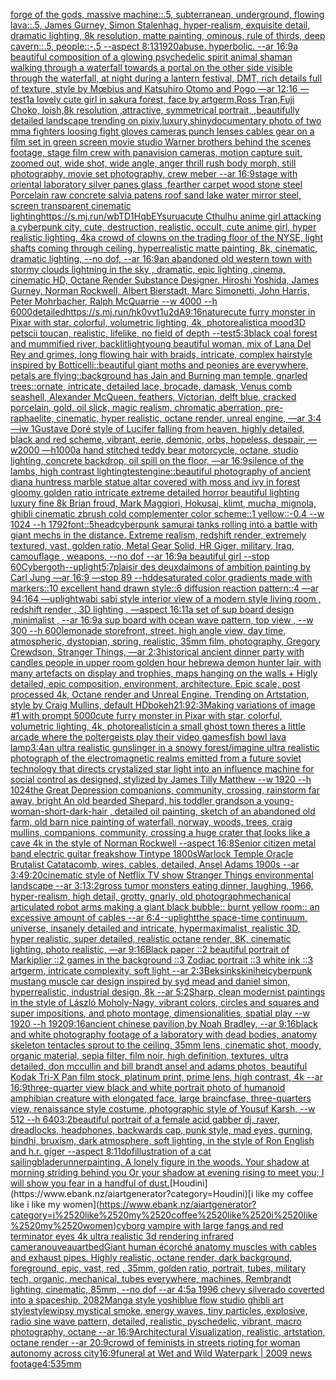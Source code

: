 [forge of the gods, massive machine::.5, subterranean, underground, flowing lava::.5, James Gurney, Simon Stalenhag, hyper-realism, exquisite detail, dramatic lighting, 8k resolution, matte painting, ominous, rule of thirds, deep cavern::.5, people::-.5 --aspect 8:13](https://www.ebank.nz/aiartgenerator?category=forge%2520of%2520the%2520gods%2C%2520massive%2520machine%3A%3A.5%2C%2520subterranean%2C%2520underground%2C%2520flowing%2520lava%3A%3A.5%2C%2520James%2520Gurney%2C%2520Simon%2520Stalenhag%2C%2520hyper-realism%2C%2520exquisite%2520detail%2C%2520dramatic%2520lighting%2C%25208k%2520resolution%2C%2520matte%2520painting%2C%2520ominous%2C%2520rule%2520of%2520thirds%2C%2520deep%2520cavern%3A%3A.5%2C%2520people%3A%3A-.5%2520--aspect%25208%3A13)[1920](https://www.ebank.nz/aiartgenerator?category=1920)[abuse.  hyperbolic.  --ar 16:9](https://www.ebank.nz/aiartgenerator?category=abuse.%2520%2520hyperbolic.%2520%2520--ar%252016%3A9)[a beautiful composition of a glowing psychedelic spirit animal shaman walking through a waterfall towards a portal on the other side visible through the waterfall, at night during a lantern festival, DMT,  rich details full of texture, style by Mœbius and Katsuhiro Otomo and Pogo —ar 12:16 —test](https://www.ebank.nz/aiartgenerator?category=a%2520beautiful%2520composition%2520of%2520a%2520glowing%2520psychedelic%2520spirit%2520animal%2520shaman%2520walking%2520through%2520a%2520waterfall%2520towards%2520a%2520portal%2520on%2520the%2520other%2520side%2520visible%2520through%2520the%2520waterfall%2C%2520at%2520night%2520during%2520a%2520lantern%2520festival%2C%2520DMT%2C%2520%2520rich%2520details%2520full%2520of%2520texture%2C%2520style%2520by%2520M%C5%93bius%2520and%2520Katsuhiro%2520Otomo%2520and%2520Pogo%2520%E2%80%94ar%252012%3A16%2520%E2%80%94test)[1](https://www.ebank.nz/aiartgenerator?category=1)[a lovely cute girl in sakura forest, face by artgerm,Ross Tran,Fuji Choko, loish,8k resolution ,attractive, symmetrical portrait, ,beautifully detailed landscape trending on pixiv,luxury,shiny](https://www.ebank.nz/aiartgenerator?category=a%2520lovely%2520cute%2520girl%2520in%2520sakura%2520forest%2C%2520face%2520by%2520artgerm%2CRoss%2520Tran%2CFuji%2520Choko%2C%2520loish%2C8k%2520resolution%2520%2Cattractive%2C%2520symmetrical%2520portrait%2C%2520%2Cbeautifully%2520detailed%2520landscape%2520trending%2520on%2520pixiv%2Cluxury%2Cshiny)[documentary photo of two mma fighters loosing fight  gloves cameras punch  lenses cables gear on a film set in green screen movie studio Warner brothers behind the scenes footage, stage film crew with panavision cameras, motion capture suit, zoomed out, wide shot, wide angle, anger thrill rush body morph, still photography, movie set photography, crew meber   --ar 16:9](https://www.ebank.nz/aiartgenerator?category=documentary%2520photo%2520of%2520two%2520mma%2520fighters%2520loosing%2520fight%2520%2520gloves%2520cameras%2520punch%2520%2520lenses%2520cables%2520gear%2520on%2520a%2520film%2520set%2520in%2520green%2520screen%2520movie%2520studio%2520Warner%2520brothers%2520behind%2520the%2520scenes%2520footage%2C%2520stage%2520film%2520crew%2520with%2520panavision%2520cameras%2C%2520motion%2520capture%2520suit%2C%2520zoomed%2520out%2C%2520wide%2520shot%2C%2520wide%2520angle%2C%2520anger%2520thrill%2520rush%2520body%2520morph%2C%2520still%2520photography%2C%2520movie%2520set%2520photography%2C%2520crew%2520meber%2520%2520%2520--ar%252016%3A9)[stage with oriental laboratory silver panes glass ,fearther carpet wood stone steel Porcelain raw concrete salvia patens roof sand lake water  mirror steel, screen transparent cinematic lighting](https://www.ebank.nz/aiartgenerator?category=stage%2520with%2520oriental%2520laboratory%2520silver%2520panes%2520glass%2520%2Cfearther%2520carpet%2520wood%2520stone%2520steel%2520Porcelain%2520raw%2520concrete%2520salvia%2520patens%2520roof%2520sand%2520lake%2520water%2520%2520mirror%2520steel%2C%2520screen%2520transparent%2520cinematic%2520lighting)[<https://s.mj.run/wbTD1HqbEYs>](https://www.ebank.nz/aiartgenerator?category=%3Chttps%3A//s.mj.run/wbTD1HqbEYs%3E)[urua](https://www.ebank.nz/aiartgenerator?category=urua)[cute Cthulhu anime girl attacking a cyberpunk city, cute, destruction, realistic, occult, cute anime girl, hyper realistic lighting, 4k](https://www.ebank.nz/aiartgenerator?category=cute%2520Cthulhu%2520anime%2520girl%2520attacking%2520a%2520cyberpunk%2520city%2C%2520cute%2C%2520destruction%2C%2520realistic%2C%2520occult%2C%2520cute%2520anime%2520girl%2C%2520hyper%2520realistic%2520lighting%2C%25204k)[a crowd of clowns on the trading floor of the NYSE, light shafts coming through ceiling, hyperrealistic matte painting, 8k, cinematic, dramatic lighting, --no dof, --ar 16:9](https://www.ebank.nz/aiartgenerator?category=a%2520crowd%2520of%2520clowns%2520on%2520the%2520trading%2520floor%2520of%2520the%2520NYSE%2C%2520light%2520shafts%2520coming%2520through%2520ceiling%2C%2520hyperrealistic%2520matte%2520painting%2C%25208k%2C%2520cinematic%2C%2520dramatic%2520lighting%2C%2520--no%2520dof%2C%2520--ar%252016%3A9)[an abandoned old western town with stormy clouds lightning in the sky , dramatic, epic lighting ,cinema, cinematic HD, Octane Render Substance Designer. Hiroshi Yoshida, James Gurney, Norman Rockwell, Albert Bierstadt, Marc Simonetti, John Harris, Peter Mohrbacher, Ralph McQuarrie --w 4000 --h 6000](https://www.ebank.nz/aiartgenerator?category=an%2520abandoned%2520old%2520western%2520town%2520with%2520stormy%2520clouds%2520lightning%2520in%2520the%2520sky%2520%2C%2520dramatic%2C%2520epic%2520lighting%2520%2Ccinema%2C%2520cinematic%2520HD%2C%2520Octane%2520Render%2520Substance%2520Designer.%2520Hiroshi%2520Yoshida%2C%2520James%2520Gurney%2C%2520Norman%2520Rockwell%2C%2520Albert%2520Bierstadt%2C%2520Marc%2520Simonetti%2C%2520John%2520Harris%2C%2520Peter%2520Mohrbacher%2C%2520Ralph%2520McQuarrie%2520--w%25204000%2520--h%25206000)[detailed](https://www.ebank.nz/aiartgenerator?category=detailed)[<https://s.mj.run/hk0vvt1u2dA>](https://www.ebank.nz/aiartgenerator?category=%3Chttps%3A//s.mj.run/hk0vvt1u2dA%3E)[9:16](https://www.ebank.nz/aiartgenerator?category=9%3A16)[nature](https://www.ebank.nz/aiartgenerator?category=nature)[cute furry monster in Pixar with star, colorful, volumetric lighting, 4k, photorealistic](https://www.ebank.nz/aiartgenerator?category=cute%2520furry%2520monster%2520in%2520Pixar%2520with%2520star%2C%2520colorful%2C%2520volumetric%2520lighting%2C%25204k%2C%2520photorealistic)[a mood](https://www.ebank.nz/aiartgenerator?category=a%2520mood)[3D petscii toucan, realistic, lifelike, no field of depth --test](https://www.ebank.nz/aiartgenerator?category=3D%2520petscii%2520toucan%2C%2520realistic%2C%2520lifelike%2C%2520no%2520field%2520of%2520depth%2520--test)[5:3](https://www.ebank.nz/aiartgenerator?category=5%3A3)[black coal forest and mummified river, backlit](https://www.ebank.nz/aiartgenerator?category=black%2520coal%2520forest%2520and%2520mummified%2520river%2C%2520backlit)[light](https://www.ebank.nz/aiartgenerator?category=light)[young beautiful woman, mix of Lana Del Rey and grimes, long flowing hair with braids, intricate, complex hairstyle inspired by Botticelli::beautiful giant moths and peonies are everywhere, petals are flying::background has Jain and Burning man temple, gnarled trees::ornate, intricate, detailed lace, brocade, damask, Venus comb seashell, Alexander McQueen, feathers, Victorian, delft blue, cracked porcelain, gold, oil slick, magic realism, chromatic aberration, pre-raphaelite, cinematic, hyper realistic, octane render, unreal engine, —ar 3:4 —iw 1](https://www.ebank.nz/aiartgenerator?category=young%2520beautiful%2520woman%2C%2520mix%2520of%2520Lana%2520Del%2520Rey%2520and%2520grimes%2C%2520long%2520flowing%2520hair%2520with%2520braids%2C%2520intricate%2C%2520complex%2520hairstyle%2520inspired%2520by%2520Botticelli%3A%3Abeautiful%2520giant%2520moths%2520and%2520peonies%2520are%2520everywhere%2C%2520petals%2520are%2520flying%3A%3Abackground%2520has%2520Jain%2520and%2520Burning%2520man%2520temple%2C%2520gnarled%2520trees%3A%3Aornate%2C%2520intricate%2C%2520detailed%2520lace%2C%2520brocade%2C%2520damask%2C%2520Venus%2520comb%2520seashell%2C%2520Alexander%2520McQueen%2C%2520feathers%2C%2520Victorian%2C%2520delft%2520blue%2C%2520cracked%2520porcelain%2C%2520gold%2C%2520oil%2520slick%2C%2520magic%2520realism%2C%2520chromatic%2520aberration%2C%2520pre-raphaelite%2C%2520cinematic%2C%2520hyper%2520realistic%2C%2520octane%2520render%2C%2520unreal%2520engine%2C%2520%E2%80%94ar%25203%3A4%2520%E2%80%94iw%25201)[Gustave Doré style of Lucifer falling from heaven, highly detailed, black and red scheme, vibrant, eerie, demonic, orbs, hopeless, despair, —w2000 —h1000](https://www.ebank.nz/aiartgenerator?category=Gustave%2520Dor%C3%A9%2520style%2520of%2520Lucifer%2520falling%2520from%2520heaven%2C%2520highly%2520detailed%2C%2520black%2520and%2520red%2520scheme%2C%2520vibrant%2C%2520eerie%2C%2520demonic%2C%2520orbs%2C%2520hopeless%2C%2520despair%2C%2520%E2%80%94w2000%2520%E2%80%94h1000)[a hand stitched teddy bear motorcycle, octane, studio lighting, concrete backdrop, oil spill on the floor, —ar 16:9](https://www.ebank.nz/aiartgenerator?category=a%2520hand%2520stitched%2520teddy%2520bear%2520motorcycle%2C%2520octane%2C%2520studio%2520lighting%2C%2520concrete%2520backdrop%2C%2520oil%2520spill%2520on%2520the%2520floor%2C%2520%E2%80%94ar%252016%3A9)[silence of the lambs, high contrast lighting](https://www.ebank.nz/aiartgenerator?category=silence%2520of%2520the%2520lambs%2C%2520high%2520contrast%2520lighting)[test](https://www.ebank.nz/aiartgenerator?category=test)[engine::](https://www.ebank.nz/aiartgenerator?category=engine%3A%3A)[beautiful photography of ancient diana huntress marble statue altar covered with moss and ivy in forest gloomy golden ratio intricate extreme detailed horror beautiful lighting luxury fine 8k Brian froud, Mark Maggiori, Hokusai, klimt, mucha, mignola, ghibli cinematic zbrush cold complementer color scheme::1 yellow::-0.4 --w 1024 --h 1792](https://www.ebank.nz/aiartgenerator?category=beautiful%2520photography%2520of%2520ancient%2520diana%2520huntress%2520marble%2520statue%2520altar%2520covered%2520with%2520moss%2520and%2520ivy%2520in%2520forest%2520gloomy%2520golden%2520ratio%2520intricate%2520extreme%2520detailed%2520horror%2520beautiful%2520lighting%2520luxury%2520fine%25208k%2520Brian%2520froud%2C%2520Mark%2520Maggiori%2C%2520Hokusai%2C%2520klimt%2C%2520mucha%2C%2520mignola%2C%2520ghibli%2520cinematic%2520zbrush%2520cold%2520complementer%2520color%2520scheme%3A%3A1%2520yellow%3A%3A-0.4%2520--w%25201024%2520--h%25201792)[font::5](https://www.ebank.nz/aiartgenerator?category=font%3A%3A5)[head](https://www.ebank.nz/aiartgenerator?category=head)[cyberpunk samurai tanks rolling into a battle with giant mechs in the distance. Extreme realism, redshift render, extremely textured, vast, golden ratio, Metal Gear Solid, HR Giger, military, Iraq, camouflage , weapons, --no dof --ar 16:9](https://www.ebank.nz/aiartgenerator?category=cyberpunk%2520samurai%2520tanks%2520rolling%2520into%2520a%2520battle%2520with%2520giant%2520mechs%2520in%2520the%2520distance.%2520Extreme%2520realism%2C%2520redshift%2520render%2C%2520extremely%2520textured%2C%2520vast%2C%2520golden%2520ratio%2C%2520Metal%2520Gear%2520Solid%2C%2520HR%2520Giger%2C%2520military%2C%2520Iraq%2C%2520camouflage%2520%2C%2520weapons%2C%2520--no%2520dof%2520--ar%252016%3A9)[a beautiful girl --stop 60](https://www.ebank.nz/aiartgenerator?category=a%2520beautiful%2520girl%2520--stop%252060)[Cybergoth](https://www.ebank.nz/aiartgenerator?category=Cybergoth)[--uplight](https://www.ebank.nz/aiartgenerator?category=--uplight)[5:7](https://www.ebank.nz/aiartgenerator?category=5%3A7)[plaisir des deux](https://www.ebank.nz/aiartgenerator?category=plaisir%2520des%2520deux)[daimons of ambition painting by Carl Jung —ar 16:9 —stop 89 --hd](https://www.ebank.nz/aiartgenerator?category=daimons%2520of%2520ambition%2520painting%2520by%2520Carl%2520Jung%2520%E2%80%94ar%252016%3A9%2520%E2%80%94stop%252089%2520--hd)[desaturated color gradients made with markers::10 excellent hand drawn style::6 diffusion reaction pattern::4 —ar 94:164 —uplight](https://www.ebank.nz/aiartgenerator?category=desaturated%2520color%2520gradients%2520made%2520with%2520markers%3A%3A10%2520excellent%2520hand%2520drawn%2520style%3A%3A6%2520diffusion%2520reaction%2520pattern%3A%3A4%2520%E2%80%94ar%252094%3A164%2520%E2%80%94uplight)[wabi sabi style interior view of a modern style living room , redshift render , 3D lighting , —aspect 16:11](https://www.ebank.nz/aiartgenerator?category=wabi%2520sabi%2520style%2520interior%2520view%2520of%2520a%2520modern%2520style%2520living%2520room%2520%2C%2520redshift%2520render%2520%2C%25203D%2520lighting%2520%2C%2520%E2%80%94aspect%252016%3A11)[a set of sup board design  ,minimalist , --ar 16:9](https://www.ebank.nz/aiartgenerator?category=a%2520set%2520of%2520sup%2520board%2520design%2520%2520%2Cminimalist%2520%2C%2520--ar%252016%3A9)[a sup board with ocean wave pattern, top view , --w 300 --h 600](https://www.ebank.nz/aiartgenerator?category=a%2520sup%2520board%2520with%2520ocean%2520wave%2520pattern%2C%2520top%2520view%2520%2C%2520--w%2520300%2520--h%2520600)[lemonade storefront, street, high angle view, day time, atmospheric, dystopian, spring, realistic, 35mm film, photography, Gregory Crewdson, Stranger Things, —ar 2:3](https://www.ebank.nz/aiartgenerator?category=lemonade%2520storefront%2C%2520street%2C%2520high%2520angle%2520view%2C%2520day%2520time%2C%2520atmospheric%2C%2520dystopian%2C%2520spring%2C%2520realistic%2C%252035mm%2520film%2C%2520photography%2C%2520Gregory%2520Crewdson%2C%2520Stranger%2520Things%2C%2520%E2%80%94ar%25202%3A3)[historical ancient dinner party with candles people in upper room golden hour hebrew](https://www.ebank.nz/aiartgenerator?category=historical%2520ancient%2520dinner%2520party%2520with%2520candles%2520people%2520in%2520upper%2520room%2520golden%2520hour%2520hebrew)[a demon hunter lair, with many artefacts on display and trophies, maps hanging on the walls + Higly detailed, epic composition, environment, architecture. Epic scale, post processed 4k, Octane render and Unreal Engine. Trending on Artstation, style by Craig Mullins, default HD](https://www.ebank.nz/aiartgenerator?category=a%2520demon%2520hunter%2520lair%2C%2520with%2520many%2520artefacts%2520on%2520display%2520and%2520trophies%2C%2520maps%2520hanging%2520on%2520the%2520walls%2520%2B%2520Higly%2520detailed%2C%2520epic%2520composition%2C%2520environment%2C%2520architecture.%2520Epic%2520scale%2C%2520post%2520processed%25204k%2C%2520Octane%2520render%2520and%2520Unreal%2520Engine.%2520Trending%2520on%2520Artstation%2C%2520style%2520by%2520Craig%2520Mullins%2C%2520default%2520HD)[bokeh](https://www.ebank.nz/aiartgenerator?category=bokeh)[21:9](https://www.ebank.nz/aiartgenerator?category=21%3A9)[2:3](https://www.ebank.nz/aiartgenerator?category=2%3A3)[Making variations of image #1 with prompt 5000](https://www.ebank.nz/aiartgenerator?category=Making%2520variations%2520of%2520image%2520%231%2520with%2520prompt%25205000)[cute furry monster in Pixar with star, colorful, volumetric lighting, 4k, photorealistic](https://www.ebank.nz/aiartgenerator?category=cute%2520furry%2520monster%2520in%2520Pixar%2520with%2520star%2C%2520colorful%2C%2520volumetric%2520lighting%2C%25204k%2C%2520photorealistic)[in a small ghost town theres a little arcade where the poltergeists play their video games](https://www.ebank.nz/aiartgenerator?category=in%2520a%2520small%2520ghost%2520town%2520theres%2520a%2520little%2520arcade%2520where%2520the%2520poltergeists%2520play%2520their%2520video%2520games)[](https://www.ebank.nz/aiartgenerator?category=)[fish bowl lava lamp](https://www.ebank.nz/aiartgenerator?category=fish%2520bowl%2520lava%2520lamp)[3:4](https://www.ebank.nz/aiartgenerator?category=3%3A4)[an ultra realistic gunslinger in a snowy forest](https://www.ebank.nz/aiartgenerator?category=an%2520ultra%2520realistic%2520gunslinger%2520in%2520a%2520snowy%2520forest)[/imagine ultra realistic  photograph of the electromagnetic realms emitted from a future soviet technology that directs crystalized star light into an influence machine for social control as designed, stylized by James Tilly Matthew  --w 1920 --h 1024](https://www.ebank.nz/aiartgenerator?category=/imagine%2520ultra%2520realistic%2520%2520photograph%2520of%2520the%2520electromagnetic%2520realms%2520emitted%2520from%2520a%2520future%2520soviet%2520technology%2520that%2520directs%2520crystalized%2520star%2520light%2520into%2520an%2520influence%2520machine%2520for%2520social%2520control%2520as%2520designed%2C%2520stylized%2520by%2520James%2520Tilly%2520Matthew%2520%2520--w%25201920%2520--h%25201024)[the Great Depression  companions, community, crossing, rainstorm far away, bright An old bearded Shepard, his toddler grandson a young-woman-short-dark-hair , detailed oil painting, sketch of an abandoned old farm, old barn nice painting of waterfall, norway, woods, trees, craig mullins,  companions, community, crossing a huge crater that looks like a cave 4k in the style of Norman Rockwell --aspect 16:8](https://www.ebank.nz/aiartgenerator?category=the%2520Great%2520Depression%2520%2520companions%2C%2520community%2C%2520crossing%2C%2520rainstorm%2520far%2520away%2C%2520bright%2520An%2520old%2520bearded%2520Shepard%2C%2520his%2520toddler%2520grandson%2520a%2520young-woman-short-dark-hair%2520%2C%2520detailed%2520oil%2520painting%2C%2520sketch%2520of%2520an%2520abandoned%2520old%2520farm%2C%2520old%2520barn%2520nice%2520painting%2520of%2520waterfall%2C%2520norway%2C%2520woods%2C%2520trees%2C%2520craig%2520mullins%2C%2520%2520companions%2C%2520community%2C%2520crossing%2520a%2520huge%2520crater%2520that%2520looks%2520like%2520a%2520cave%25204k%2520in%2520the%2520style%2520of%2520Norman%2520Rockwell%2520--aspect%252016%3A8)[Senior citizen metal band electric guitar freakshow Tintype 1800s](https://www.ebank.nz/aiartgenerator?category=Senior%2520citizen%2520metal%2520band%2520electric%2520guitar%2520freakshow%2520Tintype%25201800s)[Warlock Temple Oracle Brutalist Catatacomb, wires, cables, detailed, Ansel Adams 1900s --ar 3:4](https://www.ebank.nz/aiartgenerator?category=Warlock%2520Temple%2520Oracle%2520Brutalist%2520Catatacomb%2C%2520wires%2C%2520cables%2C%2520detailed%2C%2520Ansel%2520Adams%25201900s%2520--ar%25203%3A4)[9:20](https://www.ebank.nz/aiartgenerator?category=9%3A20)[cinematic style of Netflix TV show Stranger Things environmental landscape --ar 3:1](https://www.ebank.nz/aiartgenerator?category=cinematic%2520style%2520of%2520Netflix%2520TV%2520show%2520Stranger%2520Things%2520environmental%2520landscape%2520--ar%25203%3A1)[3:2](https://www.ebank.nz/aiartgenerator?category=3%3A2)[gross tumor monsters eating dinner, laughing, 1966, hyper-realism, high detail, grotty, gnarly, old photograph](https://www.ebank.nz/aiartgenerator?category=gross%2520tumor%2520monsters%2520eating%2520dinner%2C%2520laughing%2C%25201966%2C%2520hyper-realism%2C%2520high%2520detail%2C%2520grotty%2C%2520gnarly%2C%2520old%2520photograph)[mechanical articulated robot arms making a giant black bubble:: burnt yellow room:: an excessive amount of cables --ar 6:4](https://www.ebank.nz/aiartgenerator?category=mechanical%2520articulated%2520robot%2520arms%2520making%2520a%2520giant%2520black%2520bubble%3A%3A%2520burnt%2520yellow%2520room%3A%3A%2520an%2520excessive%2520amount%2520of%2520cables%2520--ar%25206%3A4)[--uplight](https://www.ebank.nz/aiartgenerator?category=--uplight)[the space-time continuum, universe, insanely detailed and intricate, hypermaximalist, realistic 3D, hyper realistic, super detailed, realistic octane render, 8K, cinematic lighting, photo realistic, —ar 9:16](https://www.ebank.nz/aiartgenerator?category=the%2520space-time%2520continuum%2C%2520universe%2C%2520insanely%2520detailed%2520and%2520intricate%2C%2520hypermaximalist%2C%2520realistic%25203D%2C%2520hyper%2520realistic%2C%2520super%2520detailed%2C%2520realistic%2520octane%2520render%2C%25208K%2C%2520cinematic%2520lighting%2C%2520photo%2520realistic%2C%2520%E2%80%94ar%25209%3A16)[Black paper ::2 beautiful portrait of Markiplier ::2 games in the background ::3 Zodiac portrait ::3 white ink ::3 artgerm, intricate complexity, soft light --ar 2:3](https://www.ebank.nz/aiartgenerator?category=Black%2520paper%2520%3A%3A2%2520beautiful%2520portrait%2520of%2520Markiplier%2520%3A%3A2%2520games%2520in%2520the%2520background%2520%3A%3A3%2520Zodiac%2520portrait%2520%3A%3A3%2520white%2520ink%2520%3A%3A3%2520artgerm%2C%2520intricate%2520complexity%2C%2520soft%2520light%2520--ar%25202%3A3)[Beksinkski](https://www.ebank.nz/aiartgenerator?category=Beksinkski)[nihei](https://www.ebank.nz/aiartgenerator?category=nihei)[cyberpunk mustang muscle car design inspired by syd mead and daniel simon, hyperrealistic, industrial design, 8k --ar 5:2](https://www.ebank.nz/aiartgenerator?category=cyberpunk%2520mustang%2520muscle%2520car%2520design%2520inspired%2520by%2520syd%2520mead%2520and%2520daniel%2520simon%2C%2520hyperrealistic%2C%2520industrial%2520design%2C%25208k%2520--ar%25205%3A2)[Sharp, clean modernist paintings in the style of László Moholy-Nagy, vibrant colors,  circles and squares and super impositions, and photo montage, dimensionalities, spatial play --w 1920 --h 1920](https://www.ebank.nz/aiartgenerator?category=Sharp%2C%2520clean%2520modernist%2520paintings%2520in%2520the%2520style%2520of%2520L%C3%A1szl%C3%B3%2520Moholy-Nagy%2C%2520vibrant%2520colors%2C%2520%2520circles%2520and%2520squares%2520and%2520super%2520impositions%2C%2520and%2520photo%2520montage%2C%2520dimensionalities%2C%2520spatial%2520play%2520--w%25201920%2520--h%25201920)[9:16](https://www.ebank.nz/aiartgenerator?category=9%3A16)[ancient chinese pavilion,by Noah Bradley, --ar 9:16](https://www.ebank.nz/aiartgenerator?category=ancient%2520chinese%2520pavilion%2Cby%2520Noah%2520Bradley%2C%2520--ar%25209%3A16)[black and white photography footage of a laboratory with dead bodies, anatomy skeleton tentacles sprout to the ceiling, 35mm lens, cinematic shot, moody, organic material, sepia filter, film noir, high definition, textures, ultra detailed, don mccullin and bill brandt ansel and adams photos, beautiful Kodak Tri-X Pan film stock, platinum print, prime lens, high contrast, 4k --ar 16:9](https://www.ebank.nz/aiartgenerator?category=black%2520and%2520white%2520photography%2520footage%2520of%2520a%2520laboratory%2520with%2520dead%2520bodies%2C%2520anatomy%2520skeleton%2520tentacles%2520sprout%2520to%2520the%2520ceiling%2C%252035mm%2520lens%2C%2520cinematic%2520shot%2C%2520moody%2C%2520organic%2520material%2C%2520sepia%2520filter%2C%2520film%2520noir%2C%2520high%2520definition%2C%2520textures%2C%2520ultra%2520detailed%2C%2520don%2520mccullin%2520and%2520bill%2520brandt%2520ansel%2520and%2520adams%2520photos%2C%2520beautiful%2520Kodak%2520Tri-X%2520Pan%2520film%2520stock%2C%2520platinum%2520print%2C%2520prime%2520lens%2C%2520high%2520contrast%2C%25204k%2520--ar%252016%3A9)[three-quarter view black and white portrait photo of humanoid amphibian creature with elongated face, large braincfase, three-quarters view, renaissance style costume, photographic style of Yousuf Karsh, --w 512 --h 640](https://www.ebank.nz/aiartgenerator?category=three-quarter%2520view%2520black%2520and%2520white%2520portrait%2520photo%2520of%2520humanoid%2520amphibian%2520creature%2520with%2520elongated%2520face%2C%2520large%2520braincfase%2C%2520three-quarters%2520view%2C%2520renaissance%2520style%2520costume%2C%2520photographic%2520style%2520of%2520Yousuf%2520Karsh%2C%2520--w%2520512%2520--h%2520640)[3:2](https://www.ebank.nz/aiartgenerator?category=3%3A2)[beautiful portrait of a female acid gabber dj, raver, dreadlocks, headphones, backwards cap, punk style, mad eyes, gurning, bindhi, bruxism, dark atmosphere, soft lighting, in the style of Ron English  and h.r. giger --aspect 8:11](https://www.ebank.nz/aiartgenerator?category=beautiful%2520portrait%2520of%2520a%2520female%2520acid%2520gabber%2520dj%2C%2520raver%2C%2520dreadlocks%2C%2520headphones%2C%2520backwards%2520cap%2C%2520punk%2520style%2C%2520mad%2520eyes%2C%2520gurning%2C%2520bindhi%2C%2520bruxism%2C%2520dark%2520atmosphere%2C%2520soft%2520lighting%2C%2520in%2520the%2520style%2520of%2520Ron%2520English%2520%2520and%2520h.r.%2520giger%2520--aspect%25208%3A11)[dof](https://www.ebank.nz/aiartgenerator?category=dof)[illustration of a cat sailing](https://www.ebank.nz/aiartgenerator?category=illustration%2520of%2520a%2520cat%2520sailing)[bladerunner](https://www.ebank.nz/aiartgenerator?category=bladerunner)[painting. A lonely figure in the woods. Your shadow at morning striding behind you Or your shadow at evening rising to meet you; I will show you fear in a handful of dust.](https://www.ebank.nz/aiartgenerator?category=painting.%2520A%2520lonely%2520figure%2520in%2520the%2520woods.%2520Your%2520shadow%2520at%2520morning%2520striding%2520behind%2520you%2520Or%2520your%2520shadow%2520at%2520evening%2520rising%2520to%2520meet%2520you%3B%2520I%2520will%2520show%2520you%2520fear%2520in%2520a%2520handful%2520of%2520dust.)[Houdini](https://www.ebank.nz/aiartgenerator?category=Houdini)[i like my coffee like i like my women](https://www.ebank.nz/aiartgenerator?category=i%2520like%2520my%2520coffee%2520like%2520i%2520like%2520my%2520women)[cyborg vampire with large fangs and red terminator eyes 4k ultra realistic 3d rendering infrared camera](https://www.ebank.nz/aiartgenerator?category=cyborg%2520vampire%2520with%2520large%2520fangs%2520and%2520red%2520terminator%2520eyes%25204k%2520ultra%2520realistic%25203d%2520rendering%2520infrared%2520camera)[nouveau](https://www.ebank.nz/aiartgenerator?category=nouveau)[art](https://www.ebank.nz/aiartgenerator?category=art)[bed](https://www.ebank.nz/aiartgenerator?category=bed)[Giant human écorché anatomy muscles with cables and exhaust pipes. Highly realistic, octane render, dark background, foreground, epic, vast, red , 35mm, golden ratio, portrait, tubes, military tech, organic, mechanical, tubes everywhere, machines, Rembrandt lighting, cinematic, 85mm, --no dof --ar 4:5](https://www.ebank.nz/aiartgenerator?category=Giant%2520human%2520%C3%A9corch%C3%A9%2520anatomy%2520muscles%2520with%2520cables%2520and%2520exhaust%2520pipes.%2520Highly%2520realistic%2C%2520octane%2520render%2C%2520dark%2520background%2C%2520foreground%2C%2520epic%2C%2520vast%2C%2520red%2520%2C%252035mm%2C%2520golden%2520ratio%2C%2520portrait%2C%2520tubes%2C%2520military%2520tech%2C%2520organic%2C%2520mechanical%2C%2520tubes%2520everywhere%2C%2520machines%2C%2520Rembrandt%2520lighting%2C%2520cinematic%2C%252085mm%2C%2520--no%2520dof%2520--ar%25204%3A5)[a 1996 chevy silverado coverted into a spaceship, 2082](https://www.ebank.nz/aiartgenerator?category=a%25201996%2520chevy%2520silverado%2520coverted%2520into%2520a%2520spaceship%2C%25202082)[Manga style yoshi](https://www.ebank.nz/aiartgenerator?category=Manga%2520style%2520yoshi)[blue flow studio ghibli art style](https://www.ebank.nz/aiartgenerator?category=blue%2520flow%2520studio%2520ghibli%2520art%2520style)[style](https://www.ebank.nz/aiartgenerator?category=style)[wipsy mystical smoke, energy waves, tiny particles, explosive, radio sine wave pattern, detailed, realistic, pyschedelic, vibrant, macro photography, octane --ar 16:9](https://www.ebank.nz/aiartgenerator?category=wipsy%2520mystical%2520smoke%2C%2520energy%2520waves%2C%2520tiny%2520particles%2C%2520explosive%2C%2520radio%2520sine%2520wave%2520pattern%2C%2520detailed%2C%2520realistic%2C%2520pyschedelic%2C%2520vibrant%2C%2520macro%2520photography%2C%2520octane%2520--ar%252016%3A9)[Architectural Visualization, realistic, artstation, octane render --ar 20:9](https://www.ebank.nz/aiartgenerator?category=Architectural%2520Visualization%2C%2520realistic%2C%2520artstation%2C%2520octane%2520render%2520--ar%252020%3A9)[crowd of feminists in streets rioting for woman autonomy across city](https://www.ebank.nz/aiartgenerator?category=crowd%2520of%2520feminists%2520in%2520streets%2520rioting%2520for%2520woman%2520autonomy%2520across%2520city)[16:9](https://www.ebank.nz/aiartgenerator?category=16%3A9)[funeral at Wet and Wild Waterpark | 2009 news footage](https://www.ebank.nz/aiartgenerator?category=funeral%2520at%2520Wet%2520and%2520Wild%2520Waterpark%2520%7C%25202009%2520news%2520footage)[4:5](https://www.ebank.nz/aiartgenerator?category=4%3A5)[35mm](https://www.ebank.nz/aiartgenerator?category=35mm)